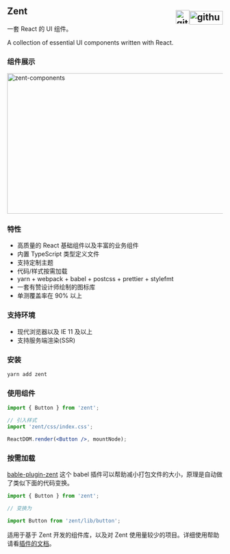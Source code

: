 ## Zent <a href="https://github.com/youzan/zent"><img src="https://img.yzcdn.cn/zanui/react/GitHub_Logo.png" width="78" height="32" alt="github-logo" /><img src="https://img.yzcdn.cn/zanui/react/GitHub-Mark-120px-plus.png" alt="github" width="32" height="32"/></a>

一套 React 的 UI 组件。

A collection of essential UI components written with React.

### 组件展示

<img alt="zent-components" src="https://img.yzcdn.cn/zanui/react/zent-components.png" width="849" height="327" />

### 特性

* 高质量的 React 基础组件以及丰富的业务组件
* 内置 TypeScript 类型定义文件
* 支持定制主题
* 代码/样式按需加载
* yarn + webpack + babel + postcss + prettier + stylefmt
* 一套有赞设计师绘制的图标库
* 单测覆盖率在 90% 以上

### 支持环境

* 现代浏览器以及 IE 11 及以上
* 支持服务端渲染(SSR)

### 安装

```bash
yarn add zent
```

### 使用组件

```jsx
import { Button } from 'zent';

// 引入样式
import 'zent/css/index.css';

ReactDOM.render(<Button />, mountNode);
```

### 按需加载

[bable-plugin-zent](babel-plugin-zent) 这个 babel 插件可以帮助减小打包文件的大小，原理是自动做了类似下面的代码变换。

```js
import { Button } from 'zent';

// 变换为

import Button from 'zent/lib/button';
```

适用于基于 Zent 开发的组件库，以及对 Zent 使用量较少的项目。详细使用帮助请看[插件的文档](babel-plugin-zent)。

<style>
img[alt="github"] {
	float: right;
	margin-top: 10px;
}

img[alt="github-logo"] {
	float: right;
	margin-top: 12px;
}
</style>
